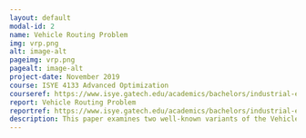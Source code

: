```yaml
---
layout: default
modal-id: 2
name: Vehicle Routing Problem
img: vrp.png
alt: image-alt
pageimg: vrp.png
pagealt: image-alt
project-date: November 2019
course: ISYE 4133 Advanced Optimization
courseref: https://www.isye.gatech.edu/academics/bachelors/industrial-engineering/courses
report: Vehicle Routing Problem
reportref: https://www.isye.gatech.edu/academics/bachelors/industrial-engineering/courses
description: This paper examines two well-known variants of the Vehicle Routing Problem (VRP), the Capacitated Vehicle Routing Problem (CVRP) and the Vehicle Routing Problem with Time Windows (VRPTW). VRPs are used in a variety of applications which motivate research in both industry and academia. Two approaches to solve both of these problems are explored, a flow based approach and a set partitioning approach using column generation and a corresponding pricing problem. The model formulations, implementations in Gurobi Python, as well as solutions and comments on the scalability of the approaches are included.
---
```

